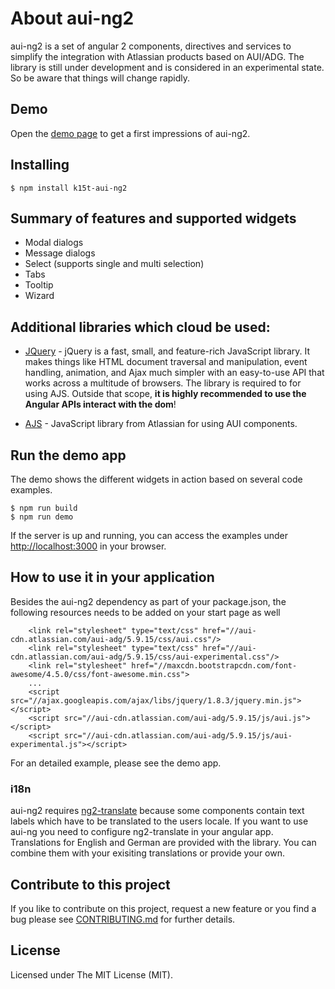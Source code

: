 # About aui-ng2

aui-ng2 is a set of angular 2 components, directives and services to simplify the integration with Atlassian products based on AUI/ADG.
The library is still under development and is considered in an experimental state. So be aware that things will change rapidly.

## Demo

Open the [demo page](http://k15t.github.io/aui-ng2/) to get a first impressions of aui-ng2.

## Installing

```
$ npm install k15t-aui-ng2
```

## Summary of features and supported widgets
* Modal dialogs
* Message dialogs
* Select (supports single and multi selection)
* Tabs
* Tooltip
* Wizard

## Additional libraries which cloud be used:
* [JQuery](https://jquery.com) - jQuery is a fast, small, and feature-rich JavaScript library. It makes things like HTML document traversal
  and manipulation, event handling, animation, and Ajax much simpler with an easy-to-use API that works across a multitude of browsers.
  The library is required to for using AJS. Outside that scope, **it is highly recommended to use the Angular APIs interact with the dom**!

* [AJS](https://docs.atlassian.com/aui/latest/docs/auiselect2.html) - JavaScript library from Atlassian for using AUI components.

## Run the demo app
The demo shows the different widgets in action based on several code examples.

```
$ npm run build
$ npm run demo
```

If the server is up and running, you can access the examples under [http://localhost:3000](http://localhost:3000) in your browser.

## How to use it in your application
Besides the aui-ng2 dependency as part of your package.json, the following resources needs to be added on your start page as well

```
    <link rel="stylesheet" type="text/css" href="//aui-cdn.atlassian.com/aui-adg/5.9.15/css/aui.css"/>
    <link rel="stylesheet" type="text/css" href="//aui-cdn.atlassian.com/aui-adg/5.9.15/css/aui-experimental.css"/>
    <link rel="stylesheet" href="//maxcdn.bootstrapcdn.com/font-awesome/4.5.0/css/font-awesome.min.css">
    ...
    <script src="//ajax.googleapis.com/ajax/libs/jquery/1.8.3/jquery.min.js"></script>
    <script src="//aui-cdn.atlassian.com/aui-adg/5.9.15/js/aui.js"></script>
    <script src="//aui-cdn.atlassian.com/aui-adg/5.9.15/js/aui-experimental.js"></script>
```

For an detailed example, please see the demo app.

### i18n
aui-ng2 requires [ng2-translate](https://github.com/ocombe/ng2-translate) because some components
contain text labels which have to be translated to the users locale. If you want to use aui-ng you need to
configure ng2-translate in your angular app. Translations for English and German are provided with the library. You can combine them with your exisiting translations or provide your own.

## Contribute to this project
If you like to contribute on this project, request a new feature or you find a bug please see [CONTRIBUTING.md](https://github.com/K15t/aui-ng2/blob/master/CONTRIBUTING.md)
for further details.

## License
Licensed under The MIT License (MIT).
